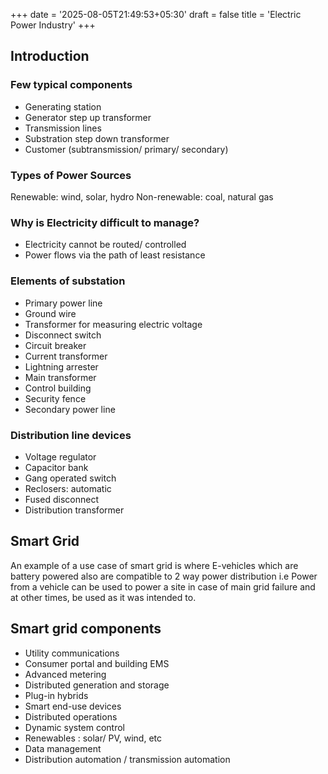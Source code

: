 +++
date = '2025-08-05T21:49:53+05:30'
draft = false
title = 'Electric Power Industry'
+++
## Introduction
### Few typical components
- Generating station
- Generator step up transformer
- Transmission lines
- Substration step down transformer
- Customer (subtransmission/ primary/ secondary)

### Types of Power Sources
Renewable: wind, solar, hydro
Non-renewable: coal, natural gas

### Why is Electricity difficult to manage?
- Electricity cannot be routed/ controlled
- Power flows via the path of least resistance

### Elements of substation
- Primary power line
- Ground wire
- Transformer for measuring electric voltage
- Disconnect switch
- Circuit breaker
- Current transformer
- Lightning arrester
- Main transformer
- Control building
- Security fence
- Secondary power line

### Distribution line devices
- Voltage regulator
- Capacitor bank
- Gang operated switch
- Reclosers: automatic
- Fused disconnect
- Distribution transformer

## Smart Grid
An example of a use case of smart grid is where E-vehicles which are battery powered also are compatible to 2 way power distribution i.e Power from a vehicle can be used to power a site in case of main grid failure and at other times, be used as it was intended to.

## Smart grid components
- Utility communications
- Consumer portal and building EMS
- Advanced metering
- Distributed generation and storage
- Plug-in hybrids
- Smart end-use devices
- Distributed operations
- Dynamic system control
- Renewables : solar/ PV, wind, etc
- Data management
- Distribution automation / transmission automation

